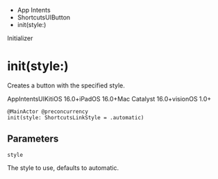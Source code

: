 

- App Intents
- ShortcutsUIButton
-  init(style:) 

Initializer

# init(style:)

Creates a button with the specified style.

AppIntentsUIKitiOS 16.0+iPadOS 16.0+Mac Catalyst 16.0+visionOS 1.0+

``` source
@MainActor @preconcurrency
init(style: ShortcutsLinkStyle = .automatic)
```

## Parameters 

`style`  

The style to use, defaults to automatic.

